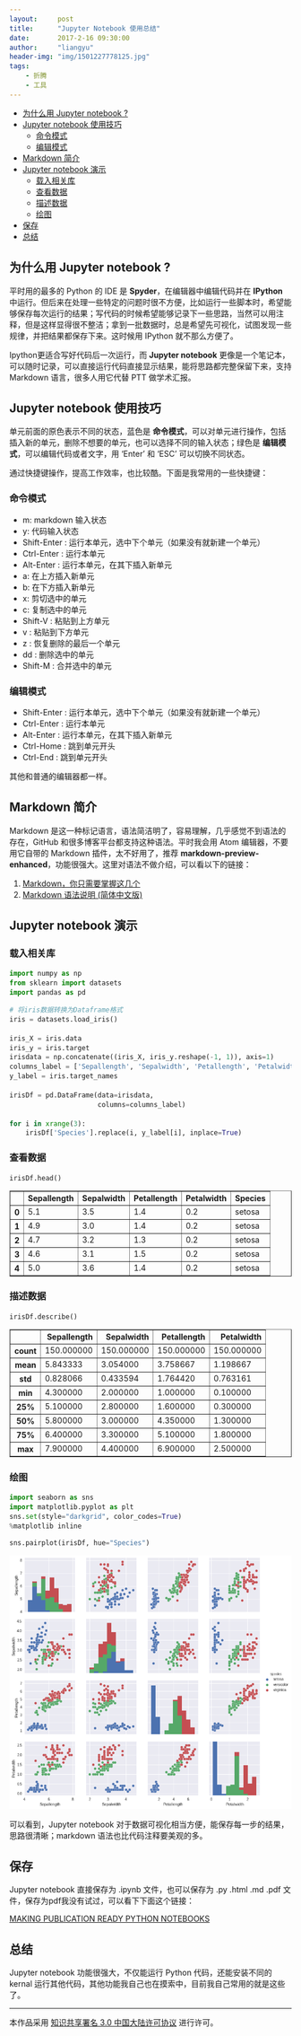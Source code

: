 ```yaml
---
layout:     post
title:      "Jupyter Notebook 使用总结"
date:       2017-2-16 09:30:00
author:     "liangyu"
header-img: "img/1501227778125.jpg"
tags:
    - 折腾
    - 工具
---
```



<!-- @import "[TOC]" {cmd="toc" depthFrom=1 depthTo=6 orderedList=false} -->
<!-- code_chunk_output -->

* [为什么用 Jupyter notebook ?](#为什么用-jupyter-notebook)
* [Jupyter notebook 使用技巧](#jupyter-notebook-使用技巧)
	* [命令模式](#命令模式)
	* [编辑模式](#编辑模式)
* [Markdown 简介](#markdown-简介)
* [Jupyter notebook 演示](#jupyter-notebook-演示)
	* [载入相关库](#载入相关库)
	* [查看数据](#查看数据)
	* [描述数据](#描述数据)
	* [绘图](#绘图)
* [保存](#保存)
* [总结](#总结)

<!-- /code_chunk_output -->


## 为什么用 Jupyter notebook ?

平时用的最多的 Python 的 IDE 是 **Spyder**，在编辑器中编辑代码并在 **IPython** 中运行。但后来在处理一些特定的问题时很不方便，比如运行一些脚本时，希望能够保存每次运行的结果；写代码的时候希望能够记录下一些思路，当然可以用注释，但是这样显得很不整洁；拿到一批数据时，总是希望先可视化，试图发现一些规律，并把结果都保存下来。这时候用 IPython 就不那么方便了。

Ipython更适合写好代码后一次运行，而 **Jupyter notebook** 更像是一个笔记本，可以随时记录，可以直接运行代码直接显示结果，能将思路都完整保留下来，支持 Markdown 语言，很多人用它代替 PTT 做学术汇报。

## Jupyter notebook 使用技巧

单元前面的原色表示不同的状态，蓝色是 **命令模式**，可以对单元进行操作，包括插入新的单元，删除不想要的单元，也可以选择不同的输入状态；绿色是
**编辑模式**，可以编辑代码或者文字，用 ‘Enter’ 和 ‘ESC’ 可以切换不同状态。

通过快捷键操作，提高工作效率，也比较酷。下面是我常用的一些快捷键：

### 命令模式

* m: markdown 输入状态
* y: 代码输入状态
* Shift-Enter : 运行本单元，选中下个单元（如果没有就新建一个单元）
* Ctrl-Enter : 运行本单元
* Alt-Enter : 运行本单元，在其下插入新单元
* a: 在上方插入新单元
* b: 在下方插入新单元
* x: 剪切选中的单元
* c: 复制选中的单元
* Shift-V : 粘贴到上方单元
* v : 粘贴到下方单元
* z : 恢复删除的最后一个单元
* dd : 删除选中的单元
* Shift-M : 合并选中的单元

### 编辑模式

* Shift-Enter : 运行本单元，选中下个单元（如果没有就新建一个单元）
* Ctrl-Enter : 运行本单元
* Alt-Enter : 运行本单元，在其下插入新单元
* Ctrl-Home : 跳到单元开头
* Ctrl-End : 跳到单元开头

其他和普通的编辑器都一样。

## Markdown 简介

Markdown 是这一种标记语言，语法简洁明了，容易理解，几乎感觉不到语法的存在，GitHub 和很多博客平台都支持这种语法。平时我会用 Atom 编辑器，不要用它自带的 Markdown 插件，太不好用了，推荐 **markdown-preview-enhanced**，功能很强大。这里对语法不做介绍，可以看以下的链接：

1. [Markdown，你只需要掌握这几个](https://www.zybuluo.com/AntLog/note/63228)
2. [Markdown 语法说明 (简体中文版)](http://wowubuntu.com/markdown)

## Jupyter notebook 演示

### 载入相关库


```python
import numpy as np
from sklearn import datasets
import pandas as pd
```


```python
# 将iris数据转换为Dataframe格式
iris = datasets.load_iris()

iris_X = iris.data
iris_y = iris.target
irisdata = np.concatenate((iris_X, iris_y.reshape(-1, 1)), axis=1)
columns_label = ['Sepallength', 'Sepalwidth', 'Petallength', 'Petalwidth', 'Species']
y_label = iris.target_names

irisDf = pd.DataFrame(data=irisdata,
                      columns=columns_label)

for i in xrange(3):
    irisDf['Species'].replace(i, y_label[i], inplace=True)
```

### 查看数据


```python
irisDf.head()
```




<div>
<table border="1" class="dataframe">
  <thead>
    <tr style="text-align: right;">
      <th></th>
      <th>Sepallength</th>
      <th>Sepalwidth</th>
      <th>Petallength</th>
      <th>Petalwidth</th>
      <th>Species</th>
    </tr>
  </thead>
  <tbody>
    <tr>
      <th>0</th>
      <td>5.1</td>
      <td>3.5</td>
      <td>1.4</td>
      <td>0.2</td>
      <td>setosa</td>
    </tr>
    <tr>
      <th>1</th>
      <td>4.9</td>
      <td>3.0</td>
      <td>1.4</td>
      <td>0.2</td>
      <td>setosa</td>
    </tr>
    <tr>
      <th>2</th>
      <td>4.7</td>
      <td>3.2</td>
      <td>1.3</td>
      <td>0.2</td>
      <td>setosa</td>
    </tr>
    <tr>
      <th>3</th>
      <td>4.6</td>
      <td>3.1</td>
      <td>1.5</td>
      <td>0.2</td>
      <td>setosa</td>
    </tr>
    <tr>
      <th>4</th>
      <td>5.0</td>
      <td>3.6</td>
      <td>1.4</td>
      <td>0.2</td>
      <td>setosa</td>
    </tr>
  </tbody>
</table>
</div>



### 描述数据


```python
irisDf.describe()
```




<div>
<table border="1" class="dataframe">
  <thead>
    <tr style="text-align: right;">
      <th></th>
      <th>Sepallength</th>
      <th>Sepalwidth</th>
      <th>Petallength</th>
      <th>Petalwidth</th>
    </tr>
  </thead>
  <tbody>
    <tr>
      <th>count</th>
      <td>150.000000</td>
      <td>150.000000</td>
      <td>150.000000</td>
      <td>150.000000</td>
    </tr>
    <tr>
      <th>mean</th>
      <td>5.843333</td>
      <td>3.054000</td>
      <td>3.758667</td>
      <td>1.198667</td>
    </tr>
    <tr>
      <th>std</th>
      <td>0.828066</td>
      <td>0.433594</td>
      <td>1.764420</td>
      <td>0.763161</td>
    </tr>
    <tr>
      <th>min</th>
      <td>4.300000</td>
      <td>2.000000</td>
      <td>1.000000</td>
      <td>0.100000</td>
    </tr>
    <tr>
      <th>25%</th>
      <td>5.100000</td>
      <td>2.800000</td>
      <td>1.600000</td>
      <td>0.300000</td>
    </tr>
    <tr>
      <th>50%</th>
      <td>5.800000</td>
      <td>3.000000</td>
      <td>4.350000</td>
      <td>1.300000</td>
    </tr>
    <tr>
      <th>75%</th>
      <td>6.400000</td>
      <td>3.300000</td>
      <td>5.100000</td>
      <td>1.800000</td>
    </tr>
    <tr>
      <th>max</th>
      <td>7.900000</td>
      <td>4.400000</td>
      <td>6.900000</td>
      <td>2.500000</td>
    </tr>
  </tbody>
</table>
</div>



### 绘图


```python
import seaborn as sns
import matplotlib.pyplot as plt
sns.set(style="darkgrid", color_codes=True)
%matplotlib inline
```


```python
sns.pairplot(irisDf, hue="Species")
```

![png-01](/img/post-bg/output_10_1.png)


可以看到，Jupyter notebook 对于数据可视化相当方便，能保存每一步的结果，思路很清晰；markdown 语法也比代码注释要美观的多。

## 保存

Jupyter notebook 直接保存为 .ipynb 文件，也可以保存为 .py .html .md .pdf 文件，保存为pdf我没有试过，可以看下下面这个链接：

[MAKING PUBLICATION READY PYTHON NOTEBOOKS](http://blog.juliusschulz.de/blog/ultimate-ipython-notebook)

## 总结

Jupyter notebook 功能很强大，不仅能运行 Python 代码，还能安装不同的 kernal 运行其他代码，其他功能我自己也在摸索中，目前我自己常用的就是这些了。

***

本作品采用 <a rel="license" href="http://creativecommons.org/licenses/by/3.0/cn/">知识共享署名 3.0 中国大陆许可协议</a> 进行许可。
